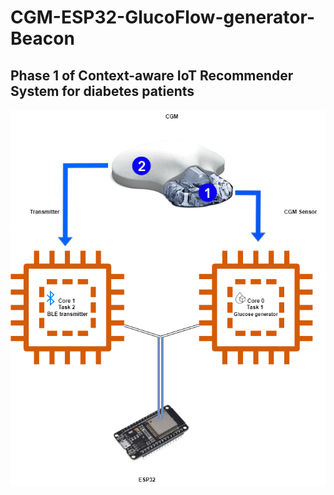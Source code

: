# CGM-ESP32-GlucoFlow-generator-Beacon


## Phase 1 of Context-aware IoT Recommender System for diabetes patients


![CGM ESP32 multi-task figure](https://github.com/mohameds277/CGM-ESP32-GlucoFlow-generator-Beacon/blob/main/CGM_ESP32_multi_task.png)

